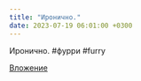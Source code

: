 ```yaml
---
title: "Иронично."
date: 2023-07-19 06:01:00 +0300
---
```


Иронично.
#фурри #furry

[Вложение](https://vk.com/photo41076938_457250066)

